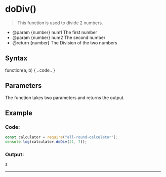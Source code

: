 # doDiv()

> This function is used to divide 2 numbers.

- @param {number} num1 The first number
- @param {number} num2 The second number
- @return {number} The Division of the two numbers

## Syntax

function(a, b) { ..code.. }

## Parameters

The function takes two parameters and returns the output.

## Example

### Code:

```js
const calculator = require("all-round-calculator");
console.log(calculator.doDiv(21, 7));
```

### Output:

```bash
3
```

---
